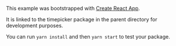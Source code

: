 This example was bootstrapped with [Create React App](https://github.com/facebook/create-react-app).

It is linked to the timepicker package in the parent directory for development purposes.

You can run `yarn install` and then `yarn start` to test your package.
